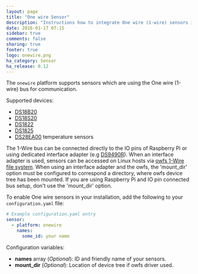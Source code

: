 ```yaml
---
layout: page
title: "One wire Sensor"
description: "Instructions how to integrate One wire (1-wire) sensors into Home Assistant."
date: 2016-01-17 07:15
sidebar: true
comments: false
sharing: true
footer: true
logo: onewire.png
ha_category: Sensor
ha_release: 0.12
---
```


The `onewire` platform supports sensors which are using the One wire (1-wire) bus for communication.

Supported devices:

- [DS18B20](https://datasheets.maximintegrated.com/en/ds/DS18B20.pdf)
- [DS18S20](https://www.maximintegrated.com/en/products/analog/sensors-and-sensor-interface/DS18S20.html)
- [DS1822](https://datasheets.maximintegrated.com/en/ds/DS1822.pdf)
- [DS1825](https://datasheets.maximintegrated.com/en/ds/DS1825.pdf)
- [DS28EA00](https://datasheets.maximintegrated.com/en/ds/DS28EA00.pdf) temperature sensors

The 1-Wire bus can be connected directly to the IO pins of Raspberry Pi or using dedicated interface adapter (e.g [DS9490R](https://datasheets.maximintegrated.com/en/ds/DS9490-DS9490R.pdf)). When an interface adapter is used, sensors can be accessed on Linux hosts via [owfs 1-Wire file system](http://owfs.org/). When using an interface adapter and the owfs, the 'mount_dir' option must be configured to correspond a directory, where owfs device tree has been mounted. If you are using Raspberry Pi and IO pin connected bus setup, don't use the 'mount_dir' option.

To enable One wire sensors in your installation, add the following to your `configuration.yaml` file:

```yaml
# Example configuration.yaml entry
sensor:
  - platform: onewire
    names:
      some_id: your name
```

Configuration variables:

- **names** array (*Optional*): ID and friendly name of your sensors.
- **mount_dir** (*Optional*): Location of device tree if owfs driver used.

